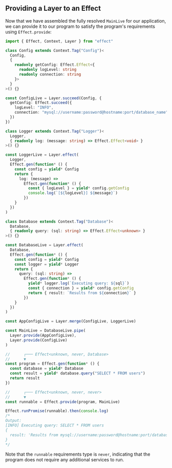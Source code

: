 ## Providing a Layer to an Effect

Now that we have assembled the fully resolved `MainLive` for our application,
we can provide it to our program to satisfy the program's requirements using `Effect.provide`:

```ts twoslash collapse={3-65}
import { Effect, Context, Layer } from "effect"

class Config extends Context.Tag("Config")<
  Config,
  {
    readonly getConfig: Effect.Effect<{
      readonly logLevel: string
      readonly connection: string
    }>
  }
>() {}

const ConfigLive = Layer.succeed(Config, {
  getConfig: Effect.succeed({
    logLevel: "INFO",
    connection: "mysql://username:password@hostname:port/database_name"
  })
})

class Logger extends Context.Tag("Logger")<
  Logger,
  { readonly log: (message: string) => Effect.Effect<void> }
>() {}

const LoggerLive = Layer.effect(
  Logger,
  Effect.gen(function* () {
    const config = yield* Config
    return {
      log: (message) =>
        Effect.gen(function* () {
          const { logLevel } = yield* config.getConfig
          console.log(`[${logLevel}] ${message}`)
        })
    }
  })
)

class Database extends Context.Tag("Database")<
  Database,
  { readonly query: (sql: string) => Effect.Effect<unknown> }
>() {}

const DatabaseLive = Layer.effect(
  Database,
  Effect.gen(function* () {
    const config = yield* Config
    const logger = yield* Logger
    return {
      query: (sql: string) =>
        Effect.gen(function* () {
          yield* logger.log(`Executing query: ${sql}`)
          const { connection } = yield* config.getConfig
          return { result: `Results from ${connection}` }
        })
    }
  })
)

const AppConfigLive = Layer.merge(ConfigLive, LoggerLive)

const MainLive = DatabaseLive.pipe(
  Layer.provide(AppConfigLive),
  Layer.provide(ConfigLive)
)

//      ┌─── Effect<unknown, never, Database>
//      ▼
const program = Effect.gen(function* () {
  const database = yield* Database
  const result = yield* database.query("SELECT * FROM users")
  return result
})

//      ┌─── Effect<unknown, never, never>
//      ▼
const runnable = Effect.provide(program, MainLive)

Effect.runPromise(runnable).then(console.log)
/*
Output:
[INFO] Executing query: SELECT * FROM users
{
  result: 'Results from mysql://username:password@hostname:port/database_name'
}
*/
```

Note that the `runnable` requirements type is `never`, indicating that the program does not require any additional services to run.
